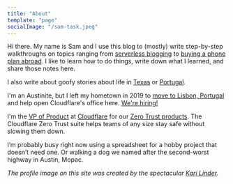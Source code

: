 ```yaml
---
title: "About"
template: "page"
socialImage: "/sam-task.jpeg"
---
```


Hi there. My name is Sam and I use this blog to (mostly) write step-by-step walkthroughs on topics ranging from [serverless blogging](https://blog.samrhea.com/posts/2020/migrate-blog-to-workers) to [buying a phone plan abroad](https://blog.samrhea.com/posts/2019/switching-country-phones). I like to learn how to do things, write down what I learned, and share those notes here.

I also write about goofy stories about life in [Texas](https://blog.samrhea.com/tag/texas) or [Portugal](https://blog.samrhea.com/tag/portugal).

I'm an Austinite, but I left my hometown in 2019 to [move to Lisbon, Portugal](https://blog.samrhea.com/posts/2020/one-year-lisbon) and help open Cloudflare's office here. [We're hiring!](https://www.cloudflare.com/careers/jobs/?department=default&location=Lisbon,%20Portugal)

I'm the [VP of Product](https://www.linkedin.com/in/samrhea/) at [Cloudflare](https://www.cloudflare.com/) for our [Zero Trust products](https://www.cloudflare.com/products/zero-trust/zero-trust-network-access/). The Cloudflare Zero Trust suite helps teams of any size stay safe without slowing them down.

I’m probably busy right now using a spreadsheet for a hobby project that doesn’t need one. Or walking a dog we named after the second-worst highway in Austin, Mopac.

*The profile image on this site was created by the spectacular [Kari Linder](https://twitter.com/kkblinder?s=20).*
